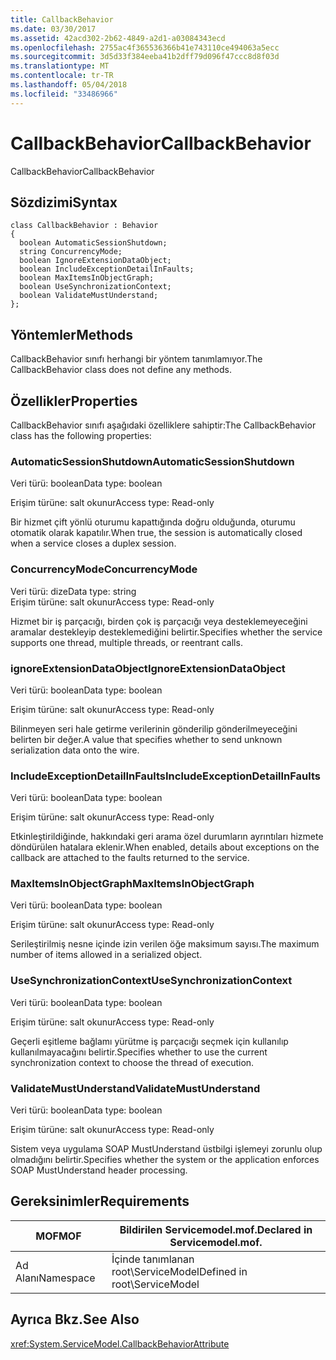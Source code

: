 ```yaml
---
title: CallbackBehavior
ms.date: 03/30/2017
ms.assetid: 42acd302-2b62-4849-a2d1-a03084343ecd
ms.openlocfilehash: 2755ac4f365536366b41e743110ce494063a5ecc
ms.sourcegitcommit: 3d5d33f384eeba41b2dff79d096f47ccc8d8f03d
ms.translationtype: MT
ms.contentlocale: tr-TR
ms.lasthandoff: 05/04/2018
ms.locfileid: "33486966"
---
```

# <a name="callbackbehavior"></a><span data-ttu-id="e8f96-102">CallbackBehavior</span><span class="sxs-lookup"><span data-stu-id="e8f96-102">CallbackBehavior</span></span>
<span data-ttu-id="e8f96-103">CallbackBehavior</span><span class="sxs-lookup"><span data-stu-id="e8f96-103">CallbackBehavior</span></span>  
  
## <a name="syntax"></a><span data-ttu-id="e8f96-104">Sözdizimi</span><span class="sxs-lookup"><span data-stu-id="e8f96-104">Syntax</span></span>  
  
```  
class CallbackBehavior : Behavior  
{  
  boolean AutomaticSessionShutdown;  
  string ConcurrencyMode;  
  boolean IgnoreExtensionDataObject;  
  boolean IncludeExceptionDetailInFaults;  
  boolean MaxItemsInObjectGraph;  
  boolean UseSynchronizationContext;  
  boolean ValidateMustUnderstand;  
};  
```  
  
## <a name="methods"></a><span data-ttu-id="e8f96-105">Yöntemler</span><span class="sxs-lookup"><span data-stu-id="e8f96-105">Methods</span></span>  
 <span data-ttu-id="e8f96-106">CallbackBehavior sınıfı herhangi bir yöntem tanımlamıyor.</span><span class="sxs-lookup"><span data-stu-id="e8f96-106">The CallbackBehavior class does not define any methods.</span></span>  
  
## <a name="properties"></a><span data-ttu-id="e8f96-107">Özellikler</span><span class="sxs-lookup"><span data-stu-id="e8f96-107">Properties</span></span>  
 <span data-ttu-id="e8f96-108">CallbackBehavior sınıfı aşağıdaki özelliklere sahiptir:</span><span class="sxs-lookup"><span data-stu-id="e8f96-108">The CallbackBehavior class has the following properties:</span></span>  
  
### <a name="automaticsessionshutdown"></a><span data-ttu-id="e8f96-109">AutomaticSessionShutdown</span><span class="sxs-lookup"><span data-stu-id="e8f96-109">AutomaticSessionShutdown</span></span>  
 <span data-ttu-id="e8f96-110">Veri türü: boolean</span><span class="sxs-lookup"><span data-stu-id="e8f96-110">Data type: boolean</span></span>  
  
 <span data-ttu-id="e8f96-111">Erişim türüne: salt okunur</span><span class="sxs-lookup"><span data-stu-id="e8f96-111">Access type: Read-only</span></span>  
  
 <span data-ttu-id="e8f96-112">Bir hizmet çift yönlü oturumu kapattığında doğru olduğunda, oturumu otomatik olarak kapatılır.</span><span class="sxs-lookup"><span data-stu-id="e8f96-112">When true, the session is automatically closed when a service closes a duplex session.</span></span>  
  
### <a name="concurrencymode"></a><span data-ttu-id="e8f96-113">ConcurrencyMode</span><span class="sxs-lookup"><span data-stu-id="e8f96-113">ConcurrencyMode</span></span>  
 <span data-ttu-id="e8f96-114">Veri türü: dize</span><span class="sxs-lookup"><span data-stu-id="e8f96-114">Data type: string</span></span>  
<span data-ttu-id="e8f96-115">Erişim türüne: salt okunur</span><span class="sxs-lookup"><span data-stu-id="e8f96-115">Access type: Read-only</span></span>  
  
 <span data-ttu-id="e8f96-116">Hizmet bir iş parçacığı, birden çok iş parçacığı veya desteklemeyeceğini aramalar destekleyip desteklemediğini belirtir.</span><span class="sxs-lookup"><span data-stu-id="e8f96-116">Specifies whether the service supports one thread, multiple threads, or reentrant calls.</span></span>  
  
### <a name="ignoreextensiondataobject"></a><span data-ttu-id="e8f96-117">ignoreExtensionDataObject</span><span class="sxs-lookup"><span data-stu-id="e8f96-117">IgnoreExtensionDataObject</span></span>  
 <span data-ttu-id="e8f96-118">Veri türü: boolean</span><span class="sxs-lookup"><span data-stu-id="e8f96-118">Data type: boolean</span></span>  
  
 <span data-ttu-id="e8f96-119">Erişim türüne: salt okunur</span><span class="sxs-lookup"><span data-stu-id="e8f96-119">Access type: Read-only</span></span>  
  
 <span data-ttu-id="e8f96-120">Bilinmeyen seri hale getirme verilerinin gönderilip gönderilmeyeceğini belirten bir değer.</span><span class="sxs-lookup"><span data-stu-id="e8f96-120">A value that specifies whether to send unknown serialization data onto the wire.</span></span>  
  
### <a name="includeexceptiondetailinfaults"></a><span data-ttu-id="e8f96-121">IncludeExceptionDetailInFaults</span><span class="sxs-lookup"><span data-stu-id="e8f96-121">IncludeExceptionDetailInFaults</span></span>  
 <span data-ttu-id="e8f96-122">Veri türü: boolean</span><span class="sxs-lookup"><span data-stu-id="e8f96-122">Data type: boolean</span></span>  
  
 <span data-ttu-id="e8f96-123">Erişim türüne: salt okunur</span><span class="sxs-lookup"><span data-stu-id="e8f96-123">Access type: Read-only</span></span>  
  
 <span data-ttu-id="e8f96-124">Etkinleştirildiğinde, hakkındaki geri arama özel durumların ayrıntıları hizmete döndürülen hatalara eklenir.</span><span class="sxs-lookup"><span data-stu-id="e8f96-124">When enabled, details about exceptions on the callback are attached to the faults returned to the service.</span></span>  
  
### <a name="maxitemsinobjectgraph"></a><span data-ttu-id="e8f96-125">MaxItemsInObjectGraph</span><span class="sxs-lookup"><span data-stu-id="e8f96-125">MaxItemsInObjectGraph</span></span>  
 <span data-ttu-id="e8f96-126">Veri türü: boolean</span><span class="sxs-lookup"><span data-stu-id="e8f96-126">Data type: boolean</span></span>  
  
 <span data-ttu-id="e8f96-127">Erişim türüne: salt okunur</span><span class="sxs-lookup"><span data-stu-id="e8f96-127">Access type: Read-only</span></span>  
  
 <span data-ttu-id="e8f96-128">Serileştirilmiş nesne içinde izin verilen öğe maksimum sayısı.</span><span class="sxs-lookup"><span data-stu-id="e8f96-128">The maximum number of items allowed in a serialized object.</span></span>  
  
### <a name="usesynchronizationcontext"></a><span data-ttu-id="e8f96-129">UseSynchronizationContext</span><span class="sxs-lookup"><span data-stu-id="e8f96-129">UseSynchronizationContext</span></span>  
 <span data-ttu-id="e8f96-130">Veri türü: boolean</span><span class="sxs-lookup"><span data-stu-id="e8f96-130">Data type: boolean</span></span>  
  
 <span data-ttu-id="e8f96-131">Erişim türüne: salt okunur</span><span class="sxs-lookup"><span data-stu-id="e8f96-131">Access type: Read-only</span></span>  
  
 <span data-ttu-id="e8f96-132">Geçerli eşitleme bağlamı yürütme iş parçacığı seçmek için kullanılıp kullanılmayacağını belirtir.</span><span class="sxs-lookup"><span data-stu-id="e8f96-132">Specifies whether to use the current synchronization context to choose the thread of execution.</span></span>  
  
### <a name="validatemustunderstand"></a><span data-ttu-id="e8f96-133">ValidateMustUnderstand</span><span class="sxs-lookup"><span data-stu-id="e8f96-133">ValidateMustUnderstand</span></span>  
 <span data-ttu-id="e8f96-134">Veri türü: boolean</span><span class="sxs-lookup"><span data-stu-id="e8f96-134">Data type: boolean</span></span>  
  
 <span data-ttu-id="e8f96-135">Erişim türüne: salt okunur</span><span class="sxs-lookup"><span data-stu-id="e8f96-135">Access type: Read-only</span></span>  
  
 <span data-ttu-id="e8f96-136">Sistem veya uygulama SOAP MustUnderstand üstbilgi işlemeyi zorunlu olup olmadığını belirtir.</span><span class="sxs-lookup"><span data-stu-id="e8f96-136">Specifies whether the system or the application enforces SOAP MustUnderstand header processing.</span></span>  
  
## <a name="requirements"></a><span data-ttu-id="e8f96-137">Gereksinimler</span><span class="sxs-lookup"><span data-stu-id="e8f96-137">Requirements</span></span>  
  
|<span data-ttu-id="e8f96-138">MOF</span><span class="sxs-lookup"><span data-stu-id="e8f96-138">MOF</span></span>|<span data-ttu-id="e8f96-139">Bildirilen Servicemodel.mof.</span><span class="sxs-lookup"><span data-stu-id="e8f96-139">Declared in Servicemodel.mof.</span></span>|  
|---------|-----------------------------------|  
|<span data-ttu-id="e8f96-140">Ad Alanı</span><span class="sxs-lookup"><span data-stu-id="e8f96-140">Namespace</span></span>|<span data-ttu-id="e8f96-141">İçinde tanımlanan root\ServiceModel</span><span class="sxs-lookup"><span data-stu-id="e8f96-141">Defined in root\ServiceModel</span></span>|  
  
## <a name="see-also"></a><span data-ttu-id="e8f96-142">Ayrıca Bkz.</span><span class="sxs-lookup"><span data-stu-id="e8f96-142">See Also</span></span>  
 <xref:System.ServiceModel.CallbackBehaviorAttribute>
